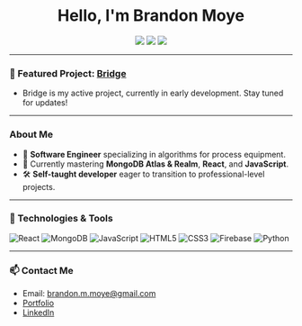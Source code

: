 <h1 align="center">Hello, I'm Brandon Moye</h1>
<p align="center">
  <a href="https://brandon-moye.github.io/"><img src="https://img.shields.io/badge/Portfolio-brandon--moye.github.io-blue?style=flat-square&logo=Google-Chrome"></a>
  <a href="https://www.linkedin.com/in/brandonmoye"><img src="https://img.shields.io/badge/LinkedIn-brandonmoye-blue?style=flat-square&logo=LinkedIn"></a>
  <a href="mailto:brandon.m.moye@gmail.com"><img src="https://img.shields.io/badge/Email-brandon.m.moye@gmail.com-blue?style=flat-square&logo=Gmail"></a>
</p>

---

### 🌟 Featured Project: [Bridge](https://github.com/Brandon-Moye/Bridge)
- Bridge is my active project, currently in early development. Stay tuned for updates!

---

### About Me
- 🚀 **Software Engineer** specializing in algorithms for process equipment.
- 🌱 Currently mastering **MongoDB Atlas & Realm**, **React**, and **JavaScript**.
- 🛠 **Self-taught developer** eager to transition to professional-level projects.

---

### 🔧 Technologies & Tools

<p align="left">
  <img src="https://img.shields.io/badge/React-61DAFB?style=for-the-badge&logo=react&logoColor=black" alt="React" />
  <img src="https://img.shields.io/badge/MongoDB-47A248?style=for-the-badge&logo=mongodb&logoColor=white" alt="MongoDB" />
  <img src="https://img.shields.io/badge/JavaScript-F7DF1E?style=for-the-badge&logo=javascript&logoColor=black" alt="JavaScript" />
  <img src="https://img.shields.io/badge/HTML5-E34F26?style=for-the-badge&logo=html5&logoColor=white" alt="HTML5" />
  <img src="https://img.shields.io/badge/CSS3-1572B6?style=for-the-badge&logo=css3&logoColor=white" alt="CSS3" />
  <img src="https://img.shields.io/badge/Firebase-FFCA28?style=for-the-badge&logo=firebase&logoColor=black" alt="Firebase" />
  <img src="https://img.shields.io/badge/Python-3776AB?style=for-the-badge&logo=python&logoColor=white" alt="Python" />
</p>

---

### 📫 Contact Me
- Email: brandon.m.moye@gmail.com
- [Portfolio](https://brandon-moye.github.io/)
- [LinkedIn](https://www.linkedin.com/in/brandonmoye)

